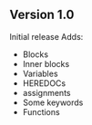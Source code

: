 ## Version 1.0

Initial release
Adds:
 - Blocks
 - Inner blocks
 - Variables
 - HEREDOCs
 - assignments
 - Some keywords
 - Functions